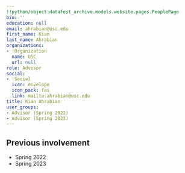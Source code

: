 ```yaml
---
!!python/object:datafest_archive.models.website.pages.PeoplePage
bio: ''
education: null
email: ahrabian@usc.edu
first_name: Kian
last_name: Ahrabian
organizations:
- !Organization
  name: USC
  url: null
role: Advisor
social:
- !Social
  icon: envelope
  icon_pack: fas
  link: mailto:ahrabian@usc.edu
title: Kian Ahrabian
user_groups:
- Advisor (Spring 2022)
- Advisor (Spring 2023)
---
```


## Previous involvement

* Spring 2022
* Spring 2023